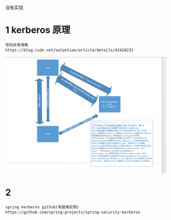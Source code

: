 没有实现

[原理图]:./kerberos.png

# 1 kerberos 原理

    写的非常清晰
    https://blog.csdn.net/wulantian/article/details/42418231
    
![原理图]


# 2
    spring kerberos github(有使用实例)
    https://github.com/spring-projects/spring-security-kerberos